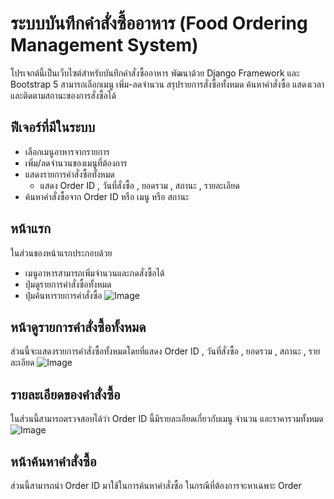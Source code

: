 # ระบบบันทึกคำสั่งซื้ออาหาร (Food Ordering Management System)
โปรเจกต์นี้เป็นเว็บไซต์สำหรับบันทึกคำสั่งซื้ออาหาร พัฒนาด้วย Django Framework และ Bootstrap 5 
สามารถเลือกเมนู เพิ่ม-ลดจำนวน สรุปรายการสั่งซื้อทั้งหมด ค้นหาคำสั่งซื้อ แสดงเวลาและติดตามสถานะของการสั่งซื้อได้
## ฟีเจอร์ที่มีในระบบ
- เลือกเมนูอาหารจากรายการ
- เพิ่ม/ลดจำนวนของเมนูที่ต้องการ
- แสดงรายการคำสั่งซื้อทั้งหมด
  - แสดง Order ID , วันที่สั่งซื้อ ,	ยอดรวม ,	สถานะ ,	รายละเอียด
- ค้นหาคำสั่งซื้อจาก Order ID หรือ เมนู หรือ สถานะ
## หน้าแรก 
ในส่วนของหน้าแรกประกอบด้วย
- เมนูอาหารสามารถเพิ่มจำนวนและกดสั่งซื้อได้
- ปุ่มดูรายการคำสั่งซื้อทั้งหมด
- ปุ่มค้นหารายการคำสั่งซื้อ
![Image](https://github.com/user-attachments/assets/8be5a777-2841-43b4-b6b4-fb5a2b4fad24)
## หน้าดูรายการคำสั่งซื้อทั้งหมด
ส่วนนี้จะแสดงรายการคำสั่งซื้อทั้งหมดโดยที่แสดง Order ID , วันที่สั่งซื้อ , ยอดรวม , สถานะ , รายละเอียด
![Image](https://github.com/user-attachments/assets/05c0ef27-9ef1-435e-9610-0f96ec4cace6)
## รายละเอียดของคำสั่งซื้อ
ในส่วนนี้สามารถตรวจสอบได้ว่า Order ID นี้มีรายละเอียดเกี่ยวกับเมนู จำนวน และราคารวมทั้งหมด
![Image](https://github.com/user-attachments/assets/d33b0ac3-22b2-405d-9bee-77189ac44cf5)
## หน้าค้นหาคำสั่งซื้อ
ส่วนนี้สามารถนำ Order ID มาใช้ในการค้นหาคำสั่งซื้อ ในกรณีที่ต้องการจะหาเฉพาะ Order
